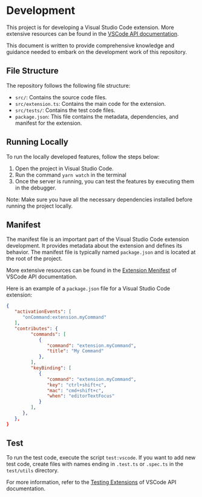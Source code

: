 # Development

This project is for developing a Visual Studio Code extension. More extensive resources can be found in the [VSCode API documentation](https://code.visualstudio.com/api).

This document is written to provide comprehensive knowledge and guidance needed to embark on the development work of this repository.

## File Structure

The repository follows the following file structure:

- `src/`: Contains the source code files.
- `src/extension.ts`: Contains the main code for the extension.
- `src/tests/`: Contains the test code files.
- `package.json`: This file contains the metadata, dependencies, and manifest for the extension.

## Running Locally

To run the locally developed features, follow the steps below:

1. Open the project in Visual Studio Code.
2. Run the command `yarn watch` in the terminal
3. Once the server is running, you can test the features by executing them in the debugger.

Note: Make sure you have all the necessary dependencies installed before running the project locally.

## Manifest

The manifest file is an important part of the Visual Studio Code extension development. It provides metadata about the extension and defines its behavior. The manifest file is typically named `package.json` and is located at the root of the project.

More extensive resources can be found in the [Extension Menifest](https://code.visualstudio.com/api/references/extension-manifest) of VSCode API documentation.

Here is an example of a `package.json` file for a Visual Studio Code extension:

```json:package.json
{
   "activationEvents": [
      "onCommand:extension.myCommand"
   ],
   "contributes": {
         "commands": [
            {
               "command": "extension.myCommand",
               "title": "My Command"
            },
         ],
         "keyBinding": [
            {
               "command": "extension.myCommand",
               "key": "ctrl+shift+c",
               "mac": "cmd+shift+c",
               "when": "editorTextFocus"
            }
         ],
      },
   },
}
```

## Test

To run the test code, execute the script `test:vscode`. If you want to add new test code, create files with names ending in `.test.ts` or `.spec.ts` in the `test/utils` directory.

For more information, refer to the [Testing Extensions](https://code.visualstudio.com/api/working-with-extensions/testing-extension) of VSCode API documentation.
